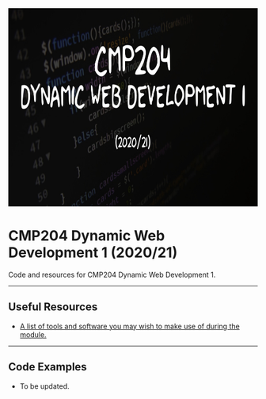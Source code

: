 <img src="cmp204banner.jpg" alt="CMP204 banner image" height="400" />

# CMP204 Dynamic Web Development 1 (2020/21)

Code and resources for CMP204 Dynamic Web Development 1. 

___
## Useful Resources
- <a href="https://github.com/Abertay-University-SDI/CMP204/tree/master/Resources">A list of tools and software you may wish to make use of during the module.</a>

___
## Code Examples
- To be updated.
